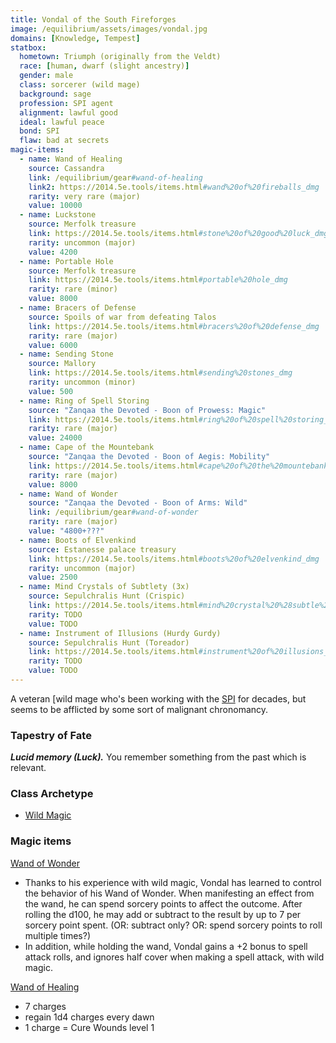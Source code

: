 ```yaml
---
title: Vondal of the South Fireforges
image: /equilibrium/assets/images/vondal.jpg
domains: [Knowledge, Tempest]
statbox:
  hometown: Triumph (originally from the Veldt)
  race: [human, dwarf (slight ancestry)]
  gender: male
  class: sorcerer (wild mage)
  background: sage
  profession: SPI agent
  alignment: lawful good
  ideal: lawful peace
  bond: SPI
  flaw: bad at secrets
magic-items:
  - name: Wand of Healing
    source: Cassandra
    link: /equilibrium/gear#wand-of-healing
    link2: https://2014.5e.tools/items.html#wand%20of%20fireballs_dmg
    rarity: very rare (major)
    value: 10000
  - name: Luckstone
    source: Merfolk treasure
    link: https://2014.5e.tools/items.html#stone%20of%20good%20luck_dmg
    rarity: uncommon (major)
    value: 4200
  - name: Portable Hole
    source: Merfolk treasure
    link: https://2014.5e.tools/items.html#portable%20hole_dmg
    rarity: rare (minor)
    value: 8000
  - name: Bracers of Defense
    source: Spoils of war from defeating Talos
    link: https://2014.5e.tools/items.html#bracers%20of%20defense_dmg
    rarity: rare (major)
    value: 6000
  - name: Sending Stone
    source: Mallory
    link: https://2014.5e.tools/items.html#sending%20stones_dmg
    rarity: uncommon (minor)
    value: 500
  - name: Ring of Spell Storing
    source: "Zanqaa the Devoted - Boon of Prowess: Magic"
    link: https://2014.5e.tools/items.html#ring%20of%20spell%20storing_dmg
    rarity: rare (major)
    value: 24000
  - name: Cape of the Mountebank
    source: "Zanqaa the Devoted - Boon of Aegis: Mobility"
    link: https://2014.5e.tools/items.html#cape%20of%20the%20mountebank_dmg
    rarity: rare (major)
    value: 8000
  - name: Wand of Wonder
    source: "Zanqaa the Devoted - Boon of Arms: Wild"
    link: /equilibrium/gear#wand-of-wonder
    rarity: rare (major)
    value: "4800+???"
  - name: Boots of Elvenkind
    source: Estanesse palace treasury
    link: https://2014.5e.tools/items.html#boots%20of%20elvenkind_dmg
    rarity: uncommon (major)
    value: 2500
  - name: Mind Crystals of Subtlety (3x)
    source: Sepulchralis Hunt (Crispic)
    link: https://2014.5e.tools/items.html#mind%20crystal%20%28subtle%29_pabtso
    rarity: TODO
    value: TODO
  - name: Instrument of Illusions (Hurdy Gurdy)
    source: Sepulchralis Hunt (Toreador)
    link: https://2014.5e.tools/items.html#instrument%20of%20illusions_xge
    rarity: TODO
    value: TODO
---
```


A veteran [wild mage who's been working with the [SPI](../orgs/spi) for decades,
but seems to be afflicted by some sort of malignant chronomancy.

### Tapestry of Fate

***Lucid memory (Luck).*** You remember something from the past which is relevant.

### Class Archetype

* [Wild Magic](http://dnd5e.wikidot.com/sorcerer:wild-magic)

### Magic items

[Wand of Wonder](https://2014.5e.tools/items.html#wand%20of%20wonder_dmg)
* Thanks to his experience with wild magic, Vondal has learned to control the
  behavior of his Wand of Wonder. When manifesting an effect from the wand, he
  can spend sorcery points to affect the outcome. After rolling the d100, he
  may add or subtract to the result by up to 7 per sorcery point spent.
  (OR: subtract only? OR: spend sorcery points to roll multiple times?)
* In addition, while holding the wand, Vondal gains a +2 bonus to spell attack
  rolls, and ignores half cover when making a spell attack, with wild magic.

[Wand of Healing](https://2014.5e.tools/items.html#wand%20of%20fireballs_dmg)
* 7 charges
* regain 1d4 charges every dawn
* 1 charge = Cure Wounds level 1
